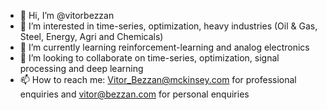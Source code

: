 - 👋 Hi, I’m @vitorbezzan
- 👀 I’m interested in time-series, optimization, heavy industries (Oil & Gas, Steel, Energy, Agri and Chemicals)
- 🌱 I’m currently learning reinforcement-learning and analog electronics
- 💞️ I’m looking to collaborate on time-series, optimization, signal processing and deep learning
- 📫 How to reach me: Vitor_Bezzan@mckinsey.com for professional enquiries and vitor@bezzan.com for personal enquiries

<!---
vitorbezzan/vitorbezzan is a ✨ special ✨ repository because its `README.md` (this file) appears on your GitHub profile.
You can click the Preview link to take a look at your changes.
--->
